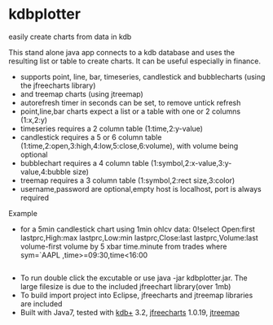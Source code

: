 # kdbplotter
easily create charts from data in kdb

This stand alone java app connects to a kdb database and uses the resulting
list or table to create charts. It can be useful especially in finance.

- supports point, line, bar, timeseries, candlestick and bubblecharts (using the jfreecharts library)
- and treemap charts (using jtreemap)
- autorefresh timer in seconds can be set, to remove untick refresh
- point,line,bar charts expect a list or a table with one or 2 columns (1:x,2:y)
- timeseries requires a 2 column table (1:time,2:y-value)
- candlestick requires a 5 or 6 column table (1:time,2:open,3:high,4:low,5:close,6:volume), with volume being optional
- bubblechart requires a 4 column table (1:symbol,2:x-value,3:y-value,4:bubble size)
- treemap requires a 3 column table (1:symbol,2:rect size,3:color)
- username,password are optional,empty host is localhost, port is always required

Example

- for a 5min candlestick chart using 1min ohlcv data: 
0!select Open:first lastprc,High:max lastprc,Low:min lastprc,Close:last lastprc,Volume:last volume-first volume by 5 xbar time.minute from trades where sym=`AAPL ,time>=09:30,time<16:00

![<oocalc image>](https://github.com/mfitsilis/kdbplotter/blob/master/img/kdbplotter1.png)

- To run double click the excutable or use java -jar kdbplotter.jar. The large filesize is due to the included jfreechart library(over 1mb)
- To build import project into Eclipse, jfreecharts and jtreemap libraries are included
- Built with Java7, tested with [kdb+](https://kx.com/) 3.2, [jfreecharts](http://www.jfree.org/jfreechart/) 1.0.19, [jtreemap](http://jtreemap.sourceforge.net/)
